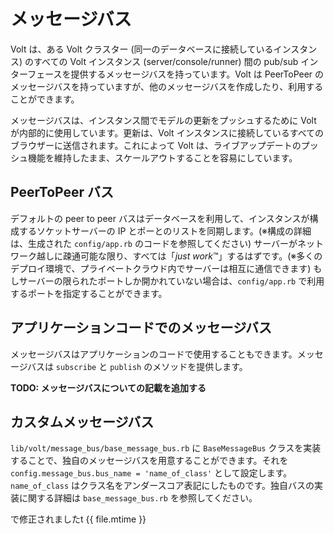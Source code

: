 # メッセージバス

Volt は、ある Volt クラスター (同一のデータベースに接続しているインスタンス) のすべての Volt インスタンス (server/console/runner) 間の pub/sub インターフェースを提供するメッセージバスを持っています。Volt は PeerToPeer のメッセージバスを持っていますが、他のメッセージバスを作成したり、利用することができます。

メッセージバスは、インスタンス間でモデルの更新をプッシュするために Volt が内部的に使用しています。更新は、Volt インスタンスに接続しているすべてのブラウザーに送信されます。これによって Volt は、ライブアップデートのプッシュ機能を維持したまま、スケールアウトすることを容易にしています。

## PeerToPeer バス

デフォルトの peer to peer バスはデータベースを利用して、インスタンスが構成するソケットサーバーの IP とポーとのリストを同期します。(※構成の詳細は、生成された ```config/app.rb``` のコードを参照してください)  サーバーがネットワーク越しに疎通可能な限り、すべては「*just work*™」するはずです。(※多くのデプロイ環境で、プライベートクラウド内でサーバーは相互に通信できます) もしサーバーの限られたポートしか開かれていない場合は、```config/app.rb``` で利用するポートを指定することができます。

## アプリケーションコードでのメッセージバス

メッセージバスはアプリケーションのコードで使用することもできます。メッセージバスは ```subscribe``` と ```publish``` のメソッドを提供します。

**TODO: メッセージバスについての記載を追加する**

## カスタムメッセージバス

```lib/volt/message_bus/base_message_bus.rb``` に ```BaseMessageBus``` クラスを実装することで、独自のメッセージバスを用意することができます。それを ```config.message_bus.bus_name = 'name_of_class'``` として設定します。```name_of_class``` はクラス名をアンダースコア表記にしたものです。独自バスの実装に関する詳細は ```base_message_bus.rb``` を参照してください。

で修正されましたt {{ file.mtime }}
